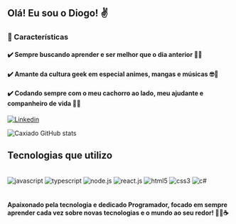 ## Olá! Eu sou o Diogo! ✌️

### 🔘 Características
      
#### ✔️ Sempre buscando aprender e ser melhor que o dia anterior 🚀🌠
#### ✔️ Amante da cultura geek em especial animes, mangas e músicas 🤓🎵
#### ✔️ Codando sempre com o meu cachorro ao lado, meu ajudante e companheiro de vida 🐶🦴

[![Linkedin](https://img.shields.io/badge/LinkedIn-0077B5?style=for-the-badge&logo=linkedin&logoColor=white)](https://www.linkedin.com/in/diogocaxiado/)

![Caxiado GitHub stats](https://github-readme-stats.vercel.app/api?username=DiogoCaxiado&show_icons=true&theme=radical)

## Tecnologias que utilizo

<div style="display: inline_block"><br/>
    <img align="center" alt="javascript" src="https://img.shields.io/badge/JavaScript-F7DF1E?style=for-the-badge&logo=javascript&logoColor=black" />
    <img align="center" alt="typescript" src="https://img.shields.io/badge/TypeScript-007ACC?style=for-the-badge&logo=typescript&logoColor=white" />
    <img align="center" alt="node.js" src="https://img.shields.io/badge/Node.js-43853D?style=for-the-badge&logo=node.js&logoColor=white" />
    <img align="center" alt="react.js" src="https://img.shields.io/badge/React-20232A?style=for-the-badge&logo=react&logoColor=61DAFB" />
    <img align="center" alt="html5" src="https://img.shields.io/badge/HTML5-E34F26?style=for-the-badge&logo=html5&logoColor=white" />
    <img align="center" alt="css3" src="https://img.shields.io/badge/CSS3-1572B6?style=for-the-badge&logo=css3&logoColor=white" />
    <img align="center" alt="c#" src="https://img.shields.io/badge/C%23-239120?style=for-the-badge&logo=c-sharp&logoColor=white" />
</div><br/>

#### Apaixonado pela tecnologia e dedicado Programador, focado em sempre aprender cada vez sobre novas tecnologias e o mundo ao seu redor! 👨‍💻☕ 

